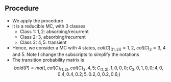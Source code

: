 ## Procedure

- We apply the procedure
- it is a reducible MC, with 3 classes
    - Class 1: ${1, 2}$: absorbing/recurrent
    - Class 2: ${3}$, absorbing/recurrent
    - Class 3: ${4, 5}$: transient
- Hence, we consider a MC with 4 states, $cal(C)_((1, 2)) = {1, 2}$, $cal(C)_3 = {3}$, 4 and 5. Note I change the subscripts to simplify the notations
- The transition probability matrix is $$bold(P) = mat(, cal(C)_(1,2), cal(C)_3, 4, 5 ; C_(1,2), 1, 0, 0, 0 ; C_3, 0, 1, 0, 0 ; 4, 0, 0.4, 0.4, 0.2; 5, 0.2, 0, 0.2, 0.6;)$$
